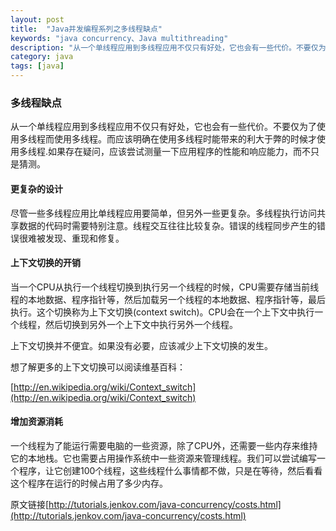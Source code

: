 ```yaml
---
layout: post
title:  "Java并发编程系列之多线程缺点"
keywords: "java concurrency、Java multithreading"
description: "从一个单线程应用到多线程应用不仅只有好处，它也会有一些代价。不要仅为了使用多线程而使用多线程。而应该明确在使用多线程时能带来的利大于弊的时候才使用多线程.如果存在疑问，应该尝试测量一下应用程序的性能和响应能力，而不只是猜测。"
category: java 
tags: [java]
---
```


### 多线程缺点
从一个单线程应用到多线程应用不仅只有好处，它也会有一些代价。不要仅为了使用多线程而使用多线程。而应该明确在使用多线程时能带来的利大于弊的时候才使用多线程.如果存在疑问，应该尝试测量一下应用程序的性能和响应能力，而不只是猜测。

#### 更复杂的设计
尽管一些多线程应用比单线程应用要简单，但另外一些更复杂。多线程执行访问共享数据的代码时需要特别注意。线程交互往往比较复杂。错误的线程同步产生的错误很难被发现、重现和修复。

#### 上下文切换的开销

当一个CPU从执行一个线程切换到执行另一个线程的时候，CPU需要存储当前线程的本地数据、程序指针等，然后加载另一个线程的本地数据、程序指针等，最后执行。这个切换称为上下文切换(context switch)。CPU会在一个上下文中执行一个线程，然后切换到另外一个上下文中执行另外一个线程。

上下文切换并不便宜。如果没有必要，应该减少上下文切换的发生。

想了解更多的上下文切换可以阅读维基百科：

[http://en.wikipedia.org/wiki/Context_switch](http://en.wikipedia.org/wiki/Context_switch)

#### 增加资源消耗

一个线程为了能运行需要电脑的一些资源，除了CPU外，还需要一些内存来维持它的本地栈。它也需要占用操作系统中一些资源来管理线程。我们可以尝试编写一个程序，让它创建100个线程，这些线程什么事情都不做，只是在等待，然后看看这个程序在运行的时候占用了多少内存。

原文链接[http://tutorials.jenkov.com/java-concurrency/costs.html](http://tutorials.jenkov.com/java-concurrency/costs.html)